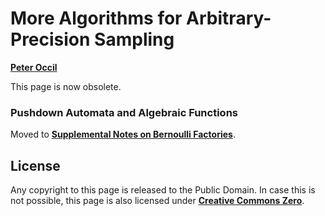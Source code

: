 # More Algorithms for Arbitrary-Precision Sampling

[**Peter Occil**](mailto:poccil14@gmail.com)

This page is now obsolete.

<a id=Pushdown_Automata_and_Algebraic_Functions></a>
### Pushdown Automata and Algebraic Functions

Moved to [**Supplemental Notes on Bernoulli Factories**](https://peteroupc.github.io/bernsupp.html).

<a id=License></a>
## License

Any copyright to this page is released to the Public Domain.  In case this is not possible, this page is also licensed under [**Creative Commons Zero**](https://creativecommons.org/publicdomain/zero/1.0/).
